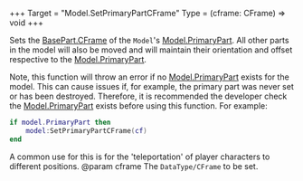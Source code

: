 +++
Target = "Model.SetPrimaryPartCFrame"
Type = (cframe: CFrame) => void
+++

Sets the [BasePart.CFrame](https://developer.roblox.com/api-reference/property/BasePart/CFrame) of the `Model`'s [Model.PrimaryPart](https://developer.roblox.com/api-reference/property/Model/PrimaryPart). All other parts in the model will also be moved and will maintain their orientation and offset respective to the [Model.PrimaryPart](https://developer.roblox.com/api-reference/property/Model/PrimaryPart).Note, this function will throw an error if no [Model.PrimaryPart](https://developer.roblox.com/api-reference/property/Model/PrimaryPart) exists for the model. This can cause issues if, for example, the primary part was never set or has been destroyed. Therefore, it is recommended the developer check the [Model.PrimaryPart](https://developer.roblox.com/api-reference/property/Model/PrimaryPart) exists before using this function. For example:```luaif model.PrimaryPart then	model:SetPrimaryPartCFrame(cf)end```A common use for this is for the 'teleportation' of player characters to different positions.@param cframe The `DataType/CFrame` to be set.